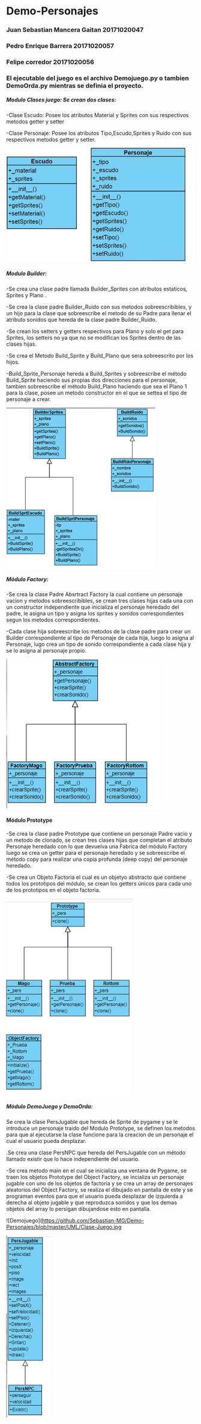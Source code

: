 # Demo-Personajes
### Juan Sebastian Mancera Gaitan 20171020047 
### Pedro Enrique Barrera 20171020057
### Felipe corredor 20171020056

### El ejecutable del juego es el archivo Demojuego.py o tambien DemoOrda.py mientras se definia el proyecto.



##### Modulo Clases juego: Se crean dos clases:

-Clase Escudo: Posee los atributos Material y Sprites con sus respectivos metodos getter y setter

-Clase Personaje:  Posee los atributos Tipo,Escudo,Sprites y Ruido con sus respectivos metodos getter y setter.

![Cljuego](https://github.com/Sebastian-MG/Demo-Personajes/blob/master/UML/Clase-Juego.jpg)

##### Modulo Builder: 

-Se crea una clase padre llamada Builder_Sprites con atributos estaticos, Sprites y Plano .

-Se crea la clase padre Builder_Ruido con sus metodos sobreescribibles, y un hijo para la clase que sobreescribe el metodo de su Padre para llenar el atributo sonidos que hereda de la clase padre Builder_Ruido.

-Se crean los setters y getters respectivos para Plano y solo el get para Sprites, los setters no ya que  no se modifican los Sprites dentro de las clases hijas.

-Se crea el Metodo Build_Sprite y Build_Plano que sera sobreescrito por los hijos.

-Build_Sprite_Personaje hereda a Build_Sprites y sobreescribe el  método Build_Sprite haciendo sus propias dos direcciones para el personaje, tambien sobreescribe el método Build_Plano haciendo que sea el Plano 1 para la clase, posee un metodo constructor en el que se settea el tipo de personaje a crear.

![Builder](https://github.com/Sebastian-MG/Demo-Personajes/blob/master/UML/Builder.png)

##### Módulo Factory:

-Se crea la clase Padre Absrtract Factory la cual contiene un personaje vacion y metodos sobreescribibles, se crean tres clases hijas cada una con un constructor independiente que inicializa el personaje heredado del padre, le asigna un tipo y asigna los sprites y sonidos correspondientes segun los metodos correspondientes.

-Cada clase hija sobreescribe los metodos de la clase padre para crear un Builder correspondiente al tipo de Personaje de cada hija, luego lo asigna al Personaje, lugo crea un tipo de sonido correspondiente a cada clase hija y se lo asigna al personaje propio.


![Factory](https://github.com/Sebastian-MG/Demo-Personajes/blob/master/UML/fact.png)

#### Módulo Prototype

-Se crea la clase padre Prototype que contiene un personaje Padre vacio y un metodo de clonado, se crean tres clases hijas que completan el atributo Personaje heredado con lo que devuelva una Fabrica del módulo Factory luego se crea un getter para el personaje heredado y se sobreescribe el método copy para realizar una copia profunda (deep copy) del personaje heredado.

-Se crea un Objeto Factoria el cual es un objetyo abstracto que contiene todos los prototipos del módulo, se crean los getters únicos para cada uno de los prototipos en el objeto factoria.


![Proto](https://github.com/Sebastian-MG/Demo-Personajes/blob/master/UML/Proy.png)


##### Módulo DemoJuego y  DemoOrda:

Se crea la clase PersJugable que hereda de Sprite de pygame y se le introduce un personaje traido del Modulo Prototype, se definen los metodos para que al ejecutarse la clase funcione para la creacion de un personaje el cual el usuario pueda desplazar.

.Se crea una clase PersNPC que hereda del PersJugable con un método llamado existir que lo hace independiente del usuario.

-Se crea metodo main en el cual se inicializa una ventana de Pygame, se traen los objetos Prototype del Object Factory, se incializa un personaje jugable con uno de los objetos de factoria y se crea un array de personajes aleatorios del Object Factory, se realiza el dibujado en pantalla de este y se programan eventos para que el  usuario pueda desplazar de izquierda a derecha al objeto jugable y que reproduzca sonidos y que los demas objetos del array lo persigan dibujandose esto en pantalla. 

![Demojuego](https://github.com/Sebastian-MG/Demo-Personajes/blob/master/UML/Clase-Juego.jpg


![DemoOr](https://github.com/Sebastian-MG/Demo-Personajes/blob/master/UML/DemoJUego.png)
